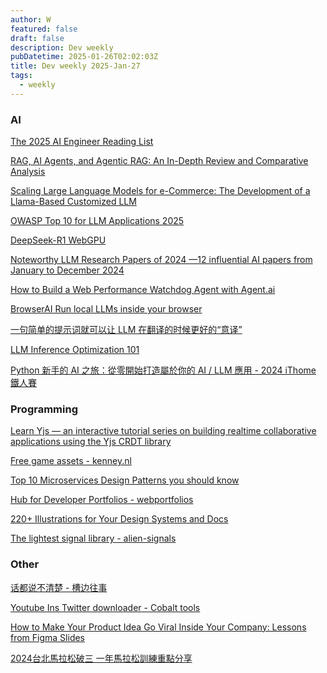 ```yaml
---
author: W
featured: false
draft: false
description: Dev weekly
pubDatetime: 2025-01-26T02:02:03Z
title: Dev weekly 2025-Jan-27
tags:
  - weekly
---
```


### AI

[The 2025 AI Engineer Reading List](https://www.latent.space/p/2025-papers)

[RAG, AI Agents, and Agentic RAG: An In-Depth Review and Comparative Analysis](https://www.digitalocean.com/community/conceptual-articles/rag-ai-agents-agentic-rag-comparative-analysis?utm_source=pocket_saves)

[Scaling Large Language Models for e-Commerce: The Development of a Llama-Based Customized LLM](https://innovation.ebayinc.com/tech/features/scaling-large-language-models-for-e-commerce-the-development-of-a-llama-based-customized-llm-for-e-commerce/?utm_source=pocket_shared)

[OWASP Top 10 for LLM Applications 2025](https://genai.owasp.org/resource/owasp-top-10-for-llm-applications-2025/)

[DeepSeek-R1 WebGPU](https://huggingface.co/spaces/webml-community/deepseek-r1-webgpu)

[Noteworthy LLM Research Papers of 2024 —12 influential AI papers from January to December 2024](https://sebastianraschka.com/blog/2025/llm-research-2024.html)

[How to Build a Web Performance Watchdog Agent with Agent.ai](https://tympanus.net/codrops/2025/01/23/how-to-build-a-web-performance-watchdog-agent-with-agent-ai/)

[BrowserAI Run local LLMs inside your browser ](https://github.com/sauravpanda/BrowserAI)

[一句简单的提示词就可以让 LLM 在翻译的时候更好的“意译”](https://baoyu.io/blog/llm-translation-better-idiom)

[LLM Inference Optimization 101](https://www.digitalocean.com/community/tutorials/llm-inference-optimization?utm_source=pocket_saves)

[Python 新手的 AI 之旅：從零開始打造屬於你的 AI / LLM 應用 - 2024 iThome 鐵人賽](https://ithelp.ithome.com.tw/users/20168885/ironman/7699)

[]()

### Programming

[Learn Yjs — an interactive tutorial series on building realtime collaborative applications using the Yjs CRDT library](https://learn.yjs.dev/)

[Free game assets - kenney.nl](https://www.kenney.nl/)

[Top 10 Microservices Design Patterns you should know](https://medium.com/@sylvain.tiset/top-10-microservices-design-patterns-you-should-know-1bac6a7d6218)

[Hub for Developer Portfolios - webportfolios](https://www.webportfolios.dev/)

[220+ Illustrations for Your Design Systems and Docs](https://illustrations.saas-ui.dev/)

[The lightest signal library - alien-signals](https://github.com/stackblitz/alien-signals)

[]()

### Other

[话都说不清楚 - 槽边往事](https://mp.weixin.qq.com/s?__biz=MjM5MjAzODU2MA%3D%3D&abtest_cookie=AAACAA%3D%3D&ascene=56&chksm=bc005dff3ad5583b577b7c81b50a776d3f7100806983d136408b62cb8d82adae2653459406fe&clicktime=1737450194&countrycode=CN&devicetype=android-34&enterid=1737450194&exportkey=n_ChQIAhIQvUqBwx24wJq7dIK%2FIXYznRLjAQIE97dBBAEAAAAAAOtLMoriupIAAAAOpnltbLcz9gKNyK89dVj0wZu0GN42rLOAEQUNkTHeStaD0OVjLUf2P9o5ef%2F6tqLHq2AW8hjhCDHS1pwkYjeBtBaMYKH%2FDLRjbTLdelgUwv5O0xHlrhqdVuNxK%2FqgTnoqXq0223YsT5vMSTTA%2Fk5O5md8C8Z2DbgtMuJ82eZI4YqM523P%2Ba7KyaVd7Buc9EQQbNWw6ybDxPNQmPfqI9YM820uUmp6qui21pkOmGwugF4iOqam%2B7HZk6QEzTzEQfwNaYZLL14yjpFVvvFt&fasttmpl_flag=0&fasttmpl_fullversion=7568824-zh_CN-zip&fasttmpl_type=0&finder_biz_enter_id=4&flutter_pos=7&idx=1&lang=zh_CN&mid=2652802386&nettype=3gnet&pass_ticket=NLVIB0C8Q%2Ff4tgAp2iSqirtCO4ET04EgCumRxDieBkKuioJ1haDfA44HNmeg6V37&ranksessionid=1737450021&realreporttime=1737450194927&scene=90&session_us=gh_54c735218a29&sessionid=1737449522&sn=0d21a7e36a2a13a0df58fe2eadf12710&subscene=93&utm_source=pocket_shared&version=2800383a&wx_header=3&xtrack=1)

[Youtube Ins Twitter downloader - Cobalt tools](https://cobalt.tools/)

[How to Make Your Product Idea Go Viral Inside Your Company: Lessons from Figma Slides](https://review.firstround.com/how-to-make-your-product-idea-go-viral-inside-your-company-lessons-from-figma-slides/?utm_source=pocket_shared)

[2024台北馬拉松破三 一年馬拉松訓練重點分享](https://www.youtube.com/watch?v=r413Af-HM6c)

[]()

[]()

[]()

[]()

[]()

[]()

[]()

[]()

[]()

[]()

[]()

[]()

[]()

[]()

[]()

[]()

[]()

[]()

[]()

[]()

[]()

[]()

[]()

[]()

[]()

[]()

[]()

[]()

[]()

[]()

[]()

[]()

[]()

[]()

[]()

[]()

[]()

[]()

[]()

[]()

[]()

[]()

[]()

[]()

[]()

[]()

[]()

[]()

[]()

[]()

[]()

[]()

[]()

[]()

[]()

[]()

[]()

[]()

[]()

[]()

[]()

[]()

[]()

[]()

[]()

[]()

[]()

[]()

[]()

[]()

[]()

[]()

[]()

[]()

[]()

[]()

[]()

[]()

[]()

[]()

[]()

[]()

[]()

[]()

[]()

[]()

[]()

[]()

[]()

[]()

[]()

[]()

[]()

[]()

